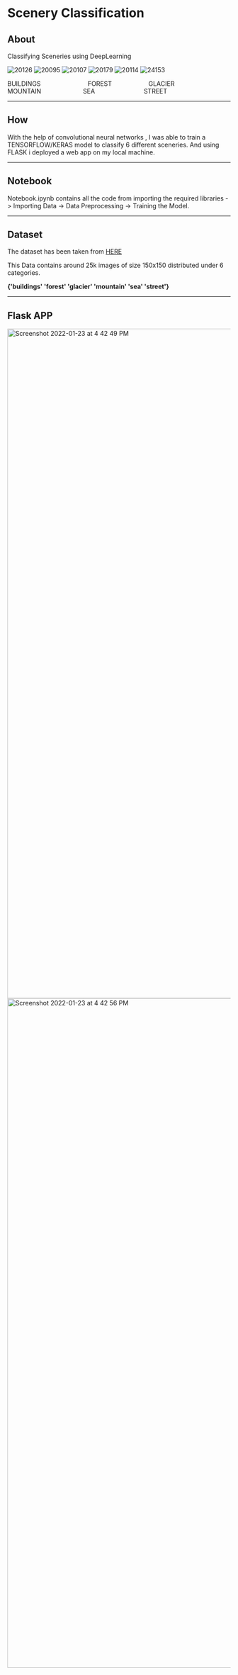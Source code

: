 # Scenery Classification

## About
Classifying Sceneries using DeepLearning

![20126](https://user-images.githubusercontent.com/78352429/150674959-a6c982a9-5ba6-4322-b62a-a5031c148040.jpg)
![20095](https://user-images.githubusercontent.com/78352429/150674982-511f5a88-ccb8-43d0-8948-37b3245714d4.jpg)
![20107](https://user-images.githubusercontent.com/78352429/150674972-465cc94f-ae1e-4326-b331-3fe8c76be281.jpg)
![20179](https://user-images.githubusercontent.com/78352429/150674976-9dd3ad18-8428-4fa8-9a10-611848fff292.jpg)
![20114](https://user-images.githubusercontent.com/78352429/150674969-b92c9eae-fd9b-4d02-bad4-8fe4551d1c39.jpg)
![24153](https://user-images.githubusercontent.com/78352429/150674983-7ad70f68-d54a-4726-9e92-b1616b8b0f28.jpg)

BUILDINGS &nbsp; &nbsp; &nbsp; &nbsp; &nbsp; &nbsp; &nbsp; &nbsp; &nbsp; &nbsp; &nbsp; &nbsp; &nbsp; FOREST &nbsp; &nbsp; &nbsp; &nbsp; &nbsp; &nbsp; &nbsp; 
 &nbsp; &nbsp; &nbsp; GLACIER &nbsp; &nbsp; &nbsp; &nbsp; &nbsp; &nbsp; &nbsp; &nbsp; &nbsp; MOUNTAIN &nbsp; &nbsp; &nbsp; &nbsp; &nbsp; &nbsp;&nbsp; &nbsp; &nbsp; &nbsp; &nbsp; &nbsp; SEA &nbsp; &nbsp; &nbsp; &nbsp; &nbsp; &nbsp;&nbsp; &nbsp; &nbsp; &nbsp; &nbsp; &nbsp; &nbsp; &nbsp; STREET

---
## How
With the help of convolutional neural networks , I was able to train a TENSORFLOW/KERAS model to classify 6 different sceneries. And using FLASK i deployed a web app on my local machine.

---
## Notebook
Notebook.ipynb contains all the code from importing the required libraries -> Importing Data -> Data Preprocessing -> Training the Model.

---
## Dataset

The dataset has been taken from [HERE](https://www.kaggle.com/puneet6060/intel-image-classification)

This Data contains around 25k images of size 150x150 distributed under 6 categories. 

**{'buildings'
'forest'
'glacier'
'mountain'
'sea'
'street'}**

---
## Flask APP


<img width="1512" alt="Screenshot 2022-01-23 at 4 42 49 PM" src="https://user-images.githubusercontent.com/78352429/150676124-6e826501-6bce-4377-9014-5f710673ea8c.png">
<img width="1512" alt="Screenshot 2022-01-23 at 4 42 56 PM" src="https://user-images.githubusercontent.com/78352429/150676129-a2960705-810f-4530-99ff-48edc6087756.png">







